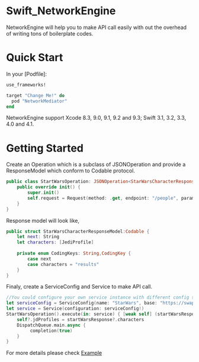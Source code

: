 # Swift_NetworkEngine
NetworkEngine will help you to make API call easily with out the overhead of writing tons of boilerplate codes.

# Quick Start

In your [Podfile]:

```ruby
use_frameworks!

target "Change Me!" do
  pod "NetworkMediator"
end
```

NetworkEngine support Xcode 8.3, 9.0, 9.1, 9.2 and 9.3; Swift 3.1,
3.2, 3.3, 4.0 and 4.1.

# Getting Started

Create an Operation which is a subclass of JSONOperation and provide a ResponseModel which conform to Codable protocol.

```swift
public class StartWarsOperation: JSONOperation<StarWarsCharacterResponseModel> {
    public override init() {
        super.init()
        self.request = Request(method: .get, endpoint: "/people", params: nil, fields: nil, body: nil)
    }
}
```

Response model will look like,

```swift
public struct StarWarsCharacterResponseModel:Codable {
    let next: String
    let characters: [JediProfile]
    
    private enum CodingKeys: String,CodingKey {
        case next
        case characters = "results"
    }
}
```
Finaly, create a ServiceConfig and Service to make API call.

```swift
//You could configure your own service instance with different config setup.
let serviceConfig = ServiceConfig(name: "StarWars", base: "https://swapi.co/api")
let service = Service(configuration: serviceConfig!)
StartWarsOperation().execute(in: service) { [weak self] (startWarsResponse, resultType) in
    self?.jdProfiles = startWarsResponse?.characters
    DispatchQueue.main.async {
         completion(true)
    }
}
```
For more details please check [Example](Swift_NetworkEngine/Example/)
